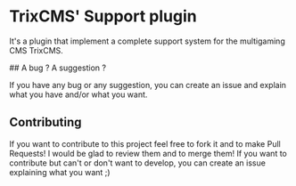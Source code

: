 # TrixCMS' Support plugin
It's a plugin that implement a complete support system for the multigaming CMS TrixCMS.

## A bug ? A suggestion ?

If you have any bug or any suggestion, you can create an issue and explain what you have and/or what you want.

## Contributing

If you want to contribute to this project feel free to fork it and to make Pull Requests! I would be glad to review them and to merge them! If you want to contribute but can't or don't want to develop, you can create an issue explaining what you want ;)